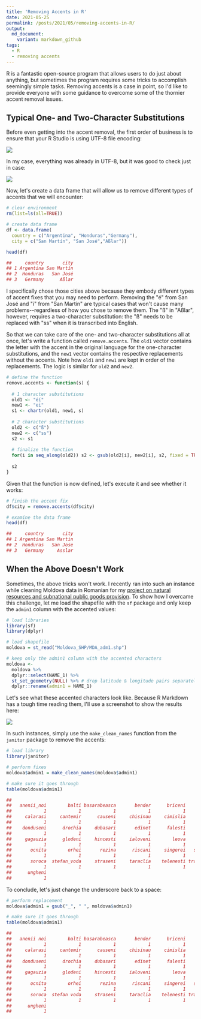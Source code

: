 ```yaml
---
title: 'Removing Accents in R'
date: 2021-05-25
permalink: /posts/2021/05/removing-accents-in-R/
output: 
  md_document:
    variant: markdown_github
tags:
  - R
  - removing accents
---
```




R is a fantastic open-source program that allows users to do just about anything, but sometimes the program requires some tricks to accomplish seemingly simple tasks. Removing accents is a case in point, so I'd like to provide everyone with some guidance to overcome some of the thornier accent removal issues. 

## Typical One- and Two-Character Substitutions

Before even getting into the accent removal, the first order of business is to ensure that your R Studio is using UTF-8 file encoding:


![](https://raw.github.com/mikedenly/mikedenly.github.io/master/images/encoding1.png)


In my case, everything was already in UTF-8, but it was good to check just in case:


![](https://raw.github.com/mikedenly/mikedenly.github.io/master/images/encoding2.png)


Now, let's create a data frame that will allow us to remove different types of accents that we will encounter:
``` r
# clear environment
rm(list=ls(all=TRUE)) 

# create data frame
df <- data.frame(
  country = c("Argentina", "Honduras","Germany"),
  city = c("San Martín", "San José","Aßlar"))

head(df)

##     country       city
## 1 Argentina San Martín
## 2  Honduras   San José
## 3   Germany      Aßlar
```

I specifically chose those cities above because they embody different types of accent fixes that you may need to perform. Removing the "é" from San José and "í" from "San Martín" are typical cases that won't cause many problems--regardless of how you chose to remove them. The "ß" in "Aßlar", however, requires a two-character substitution: the "ß" needs to be replaced with "ss" when it is transcribed into English. 

So that we can take care of the one- and two-character substitutions all at once, let's  write a function called `remove.accents`. The `old1` vector contains the letter with the accent in the original language for the one-character substitutions, and the `new1` vector contains the respective replacements without the accents. Note how `old1` and `new1` are kept in order of the replacements. The logic is similar for `old2` and `new2`.

``` r
# define the function
remove.accents <- function(s) {
  
  # 1 character substitutions
  old1 <- "éí"
  new1 <- "ei"
  s1 <- chartr(old1, new1, s)
  
  # 2 character substitutions 
  old2 <- c("ß")
  new2 <- c("ss")
  s2 <- s1
  
  # finalize the function
  for(i in seq_along(old2)) s2 <- gsub(old2[i], new2[i], s2, fixed = TRUE)
  
  s2
}

```

Given that the function is now defined, let's execute it and see whether it works:
``` r
# finish the accent fix
df$city = remove.accents(df$city)

# examine the data frame
head(df)

##     country       city
## 1 Argentina San Martin
## 2  Honduras   San Jose
## 3   Germany     Asslar
```

## When the Above Doesn't Work

Sometimes, the above tricks won't work. I recently ran into such an instance while cleaning Moldova data in Romanian for my [project on natural resources and subnational public goods provision](https://mikedenly.com/research/natural-resources-subnational-public-goods). To show how I overcame this challenge, let me load the shapefile with the `sf` package and only keep the `admin1` column with the accented values:

``` r
# load libraries
library(sf)
library(dplyr)

# load shapefile
moldova = st_read("Moldova_SHP/MDA_adm1.shp")

# keep only the admin1 column with the accented characters
moldova <-  
  moldova %>% 
  dplyr::select(NAME_1) %>% 
  st_set_geometry(NULL) %>% # drop latitude & longitude pairs separately
  dplyr::rename(admin1 = NAME_1)
```

Let's see what these accented characters look like. Because R Markdown has a tough time reading them, I'll use a screenshot to show the results here:


![](https://raw.github.com/mikedenly/mikedenly.github.io/master/images/moldovaaccents.png)


In such instances, simply use the `make_clean_names` function from the `janitor` package to remove the accents:

``` r
# load library
library(janitor)

# perform fixes
moldova$admin1 = make_clean_names(moldova$admin1)

# make sure it goes through
table(moldova$admin1)

## 
##   anenii_noi        balti basarabeasca       bender      briceni        cahul 
##            1            1            1            1            1            1 
##     calarasi     cantemir      causeni     chisinau     cimislia     criuleni 
##            1            1            1            1            1            1 
##    donduseni      drochia     dubasari       edinet      falesti     floresti 
##            1            1            1            1            1            1 
##     gagauzia      glodeni     hincesti     ialoveni        leova    nisporeni 
##            1            1            1            1            1            1 
##       ocnita        orhei       rezina      riscani     singerei   soldanesti 
##            1            1            1            1            1            1 
##       soroca  stefan_voda     straseni     taraclia    telenesti transnistria 
##            1            1            1            1            1            1 
##      ungheni 
##            1
```

To conclude, let's just change the underscore back to a space:

``` r
# perform replacement
moldova$admin1 = gsub("_", " ", moldova$admin1)

# make sure it goes through
table(moldova$admin1)

## 
##   anenii noi        balti basarabeasca       bender      briceni        cahul 
##            1            1            1            1            1            1 
##     calarasi     cantemir      causeni     chisinau     cimislia     criuleni 
##            1            1            1            1            1            1 
##    donduseni      drochia     dubasari       edinet      falesti     floresti 
##            1            1            1            1            1            1 
##     gagauzia      glodeni     hincesti     ialoveni        leova    nisporeni 
##            1            1            1            1            1            1 
##       ocnita        orhei       rezina      riscani     singerei   soldanesti 
##            1            1            1            1            1            1 
##       soroca  stefan voda     straseni     taraclia    telenesti transnistria 
##            1            1            1            1            1            1 
##      ungheni 
##            1
```

